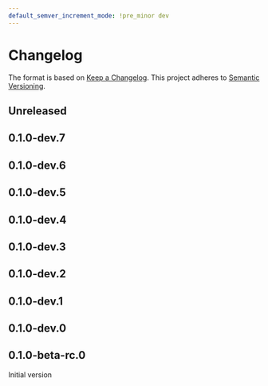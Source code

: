 ```yaml
---
default_semver_increment_mode: !pre_minor dev
---
```

# Changelog

The format is based on [Keep a Changelog](https://keepachangelog.com/en/1.0.0/). This project adheres to [Semantic Versioning](https://semver.org/spec/v2.0.0.html).

## Unreleased

## 0.1.0-dev.7

## 0.1.0-dev.6

## 0.1.0-dev.5

## 0.1.0-dev.4

## 0.1.0-dev.3

## 0.1.0-dev.2

## 0.1.0-dev.1

## 0.1.0-dev.0

## 0.1.0-beta-rc.0

Initial version
